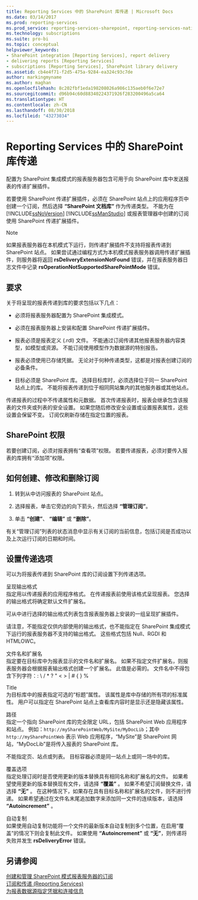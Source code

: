 ```yaml
---
title: Reporting Services 中的 SharePoint 库传递 | Microsoft Docs
ms.date: 03/14/2017
ms.prod: reporting-services
ms.prod_service: reporting-services-sharepoint, reporting-services-native
ms.technology: subscriptions
ms.suite: pro-bi
ms.topic: conceptual
helpviewer_keywords:
- SharePoint integration [Reporting Services], report delivery
- delivering reports [Reporting Services]
- subscriptions [Reporting Services], SharePoint library delivery
ms.assetid: cb4e4f71-f2d5-475a-9284-ea324c93c7de
author: markingmyname
ms.author: maghan
ms.openlocfilehash: 8c202fbf1eda198208026a986c135aeb0f6e72e7
ms.sourcegitcommit: d96b94c60d88340224371926f283200496a5ca64
ms.translationtype: HT
ms.contentlocale: zh-CN
ms.lasthandoff: 08/30/2018
ms.locfileid: "43273034"
---
```

# <a name="sharepoint-library-delivery-in-reporting-services"></a>Reporting Services 中的 SharePoint 库传递
  配置为 SharePoint 集成模式的报表服务器包含可用于向 SharePoint 库中发送报表的传递扩展插件。  
  
 若要使用 SharePoint 传递扩展插件，必须在 SharePoint 站点上的应用程序页中创建一个订阅，然后选择 **“SharePoint 文档库”** 作为传递类型。 不能为在 [!INCLUDE[ssNoVersion](../../includes/ssnoversion-md.md)] [!INCLUDE[ssManStudio](../../includes/ssmanstudio-md.md)] 或报表管理器中创建的订阅使用 SharePoint 传递扩展插件。  
  
> [!NOTE]  
>  如果报表服务器在本机模式下运行，则传递扩展插件不支持将报表传递到 SharePoint 站点。 如果尝试通过编程方式为本机模式报表服务器调用传递扩展插件，则服务器将返回 **rsDeliveryExtensionNotFound** 错误，并在报表服务器日志文件中记录 **rsOperationNotSupportedSharePointMode** 错误。  
  
## <a name="requirements"></a>要求  
 关于将呈现的报表传递到库的要求包括以下几点：  
  
-   必须将报表服务器配置为 SharePoint 集成模式。  
  
-   必须在报表服务器上安装和配置 SharePoint 传递扩展插件。  
  
-   报表必须是报表定义 (.rdl) 文件。 不能通过订阅传递其他报表服务器内容类型，如模型或资源。 不能订阅使用模型作为数据源的特别报告。  
  
-   报表必须使用已存储凭据。 无论对于何种传递类型，这都是对报表创建订阅的必备条件。  
  
-   目标必须是 SharePoint 库。 选择目标库时，必须选择位于同一 SharePoint 站点上的库。 不能将报表传递到位于相同网站集内的其他服务器或其他站点。  
  
 传递报表的过程中不传递属性和元数据。 首次传递报表时，报表会继承包含该报表的文件夹或列表的安全设置。 如果您随后修改安全设置或设置报表属性，这些设置会保留不变。 订阅仅刷新存储在指定位置的报表。  
  
## <a name="sharepoint-permissions"></a>SharePoint 权限  
 若要创建订阅，必须对报表拥有“查看项”权限。 若要传递报表，必须对要传入报表的库拥有“添加项”权限。  
  
## <a name="how-to-create-modify-and-delete-subscriptions"></a>如何创建、修改和删除订阅  
  
1.  转到从中访问报表的 SharePoint 站点。  
  
2.  选择报表，单击它旁边的向下箭头，然后选择 **“管理订阅”**。  
  
3.  单击 **“创建”**、 **“编辑”** 或 **“删除”**。  
  
 有关“管理订阅”列表的状态消息中显示有关订阅的当前信息，包括订阅是否成功以及上次运行订阅的日期和时间。  
  
## <a name="setting-delivery-options"></a>设置传递选项  
 可以为将报表传递到 SharePoint 库的订阅设置下列传递选项。  
  
 呈现输出格式  
 指定用以传递报表的应用程序格式。 在传递报表前使用该格式呈现报表。 您选择的输出格式将确定默认文件扩展名。  
  
 可从中进行选择的输出格式列表包含报表服务器上安装的一组呈现扩展插件。  
  
 请注意，不能指定仅供内部使用的输出格式，也不能指定在 SharePoint 集成模式下运行的报表服务器不支持的输出格式。 这些格式包括 Null、RGDI 和 HTMLOWC。  
  
 文件名和扩展名  
 指定要在目标库中为报表显示的文件名和扩展名。 如果不指定文件扩展名，则报表服务器会根据报表输出格式创建一个扩展名。 此值是必需的。 文件名中不得包含下列字符：: \ / * ? " < > | # { } %  
  
 Title  
 为目标库中的报表指定可选的“标题”属性。 该属性是库中存储的所有项的标准属性。 用户可以指定在 SharePoint 站点上查看库内容时是显示还是隐藏该属性。  
  
 路径  
 指定一个指向 SharePoint 库的完全限定 URL，包括 SharePoint Web 应用程序和站点。 例如：`http://mySharePointWeb/MySite/MyDocLib`；其中 `http://mySharePointWeb` 表示 Web 应用程序，“MySite”是 SharePoint 网站，“MyDocLib”是将传入报表的 SharePoint 库。  
  
 不能指定页、站点或列表。 目标容器必须是同一站点上或同一场中的库。  
  
 覆盖选项  
 指定处理订阅时是否使用更新的版本替换具有相同名称和扩展名的文件。 如果希望使用更新的版本替换现有文件，请选择 **“覆盖”** 。 如果不希望订阅替换文件，请选择 **“无”** 。 在这种情况下，如果存在具有目标名称和扩展名的文件，则不进行传递。 如果希望通过在文件名末尾追加数字来添加同一文件的连续版本，请选择 **“Autoincrement”** 。  
  
 自动复制  
 如果使用自动复制功能将一个文件的最新版本自动复制到多个位置，在启用“覆盖”的情况下则会复制此文件。 如果使用 **“Autoincrement”** 或 **“无”**，则传递将失败并发生 **rsDeliveryError** 错误。  
  
## <a name="see-also"></a>另请参阅  
 [创建和管理 SharePoint 模式报表服务器的订阅](../../reporting-services/subscriptions/create-and-manage-subscriptions-for-sharepoint-mode-report-servers.md)   
 [订阅和传递 (Reporting Services)](../../reporting-services/subscriptions/subscriptions-and-delivery-reporting-services.md)   
 [为报表数据源指定凭据和连接信息](../../reporting-services/report-data/specify-credential-and-connection-information-for-report-data-sources.md)  
  
  

